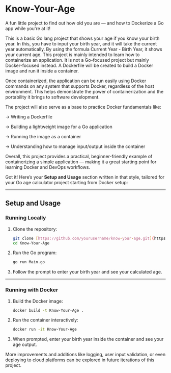 # Know-Your-Age
A fun little project to find out how old you are — and how to Dockerize a Go app while you're at it!

This is a basic Go lang project that shows your age if you know your birth year. In this, you have to input your birth year, and it will take the current year automatically.
By using the formula Current Year - Birth Year, it shows your current age.
This project is mainly intended to learn how to containerize an application. It is not a Go-focused project but mainly Docker-focused instead.
A Dockerfile will be created to build a Docker image and run it inside a container.

Once containerized, the application can be run easily using Docker commands on any system that supports Docker, regardless of the host environment. This helps demonstrate the power of containerization and the portability it brings to software development.

The project will also serve as a base to practice Docker fundamentals like:

-> Writing a Dockerfile

-> Building a lightweight image for a Go application

-> Running the image as a container

-> Understanding how to manage input/output inside the container

Overall, this project provides a practical, beginner-friendly example of containerizing a simple application — making it a great starting point for learning Docker and DevOps workflows.

Got it! Here’s your **Setup and Usage** section written in that style, tailored for your Go age calculator project starting from Docker setup:

---

## Setup and Usage

### Running Locally

1. Clone the repository:

   ```bash
   git clone [https://github.com/yourusername/know-your-age.git](https://github.com/kartik-paliwa1/Know-Your-Age)
   cd Know-Your-Age
   ```

2. Run the Go program:

   ```bash
   go run Main.go
   ```

3. Follow the prompt to enter your birth year and see your calculated age.

---

### Running with Docker

1. Build the Docker image:

   ```bash
   docker build -t Know-Your-Age .
   ```

2. Run the container interactively:

   ```bash
   docker run -it Know-Your-Age
   ```

3. When prompted, enter your birth year inside the container and see your age output.

More improvements and additions like logging, user input validation, or even deploying to cloud platforms can be explored in future iterations of this project.
